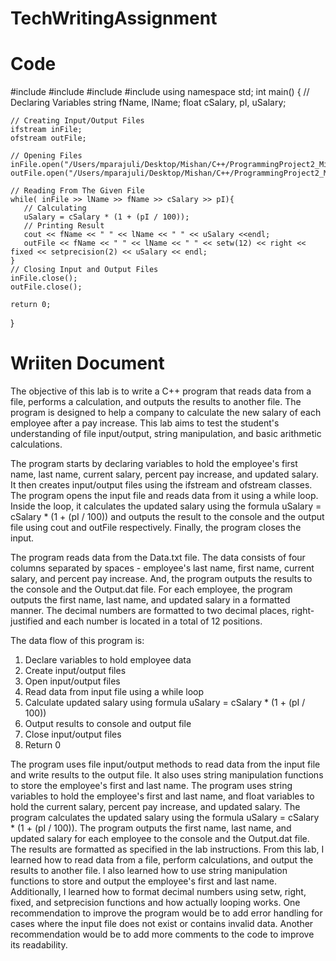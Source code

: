 # TechWritingAssignment
# Code

#include <iostream>
#include <fstream>
#include <iomanip>
#include <string>
using namespace std;
int main()
{
    // Declaring Variables
    string fName, lName;
    float cSalary, pI, uSalary;

    // Creating Input/Output Files
    ifstream inFile;
    ofstream outFile;

    // Opening Files
    inFile.open("/Users/mparajuli/Desktop/Mishan/C++/ProgrammingProject2_Mishan/ProgrammingProject2_Mishan/Data.txt");
    outFile.open("/Users/mparajuli/Desktop/Mishan/C++/ProgrammingProject2_Mishan/ProgrammingProject2_Mishan/Output.dat");

    // Reading From The Given File
    while( inFile >> lName >> fName >> cSalary >> pI){
       // Calculating
       uSalary = cSalary * (1 + (pI / 100));
       // Printing Result
       cout << fName << " " << lName << " " << uSalary <<endl;
       outFile << fName << " " << lName << " " << setw(12) << right << fixed << setprecision(2) << uSalary << endl;
    }
    // Closing Input and Output Files
    inFile.close();
    outFile.close();

    return 0;
}

  # Wriiten Document
The objective of this lab is to write a C++ program that reads data from a file, performs a calculation, and outputs the results to another file. The program is designed to help a company to calculate the new salary of each employee after a pay increase. This lab aims to test the student's understanding of file input/output, string manipulation, and basic arithmetic calculations.


The program starts by declaring variables to hold the employee's first name, last name, current salary, percent pay increase, and updated salary. It then creates input/output files using the ifstream and ofstream classes. The program opens the input file and reads data from it using a while loop. Inside the loop, it calculates the updated salary using the formula uSalary = cSalary * (1 + (pI / 100)) and outputs the result to the console and the output file using cout and outFile respectively. Finally, the program closes the input.


 The program reads data from the Data.txt file. The data consists of four columns separated by spaces - employee's last name, first name, current salary, and percent pay increase. And, the program outputs the results to the console and the Output.dat file. For each employee, the program outputs the first name, last name, and updated salary in a formatted manner. The decimal numbers are formatted to two decimal places, right-justified and each number is located in a total of 12 positions.
 
 
The data flow of this program is:
1.	Declare variables to hold employee data
2.	Create input/output files
3.	Open input/output files
4.	Read data from input file using a while loop
5.	Calculate updated salary using formula uSalary = cSalary * (1 + (pI / 100))
6.	Output results to console and output file
7.	Close input/output files
8.	Return 0


 The program uses file input/output methods to read data from the input file and write results to the output file. It also uses string manipulation functions to store the employee's first and last name. The program uses string variables to hold the employee's first and last name, and float variables to hold the current salary, percent pay increase, and updated salary. The program calculates the updated salary using the formula uSalary = cSalary * (1 + (pI / 100)). The program outputs the first name, last name, and updated salary for each employee to the console and the Output.dat file. The results are formatted as specified in the lab instructions.
From this lab, I learned how to read data from a file, perform calculations, and output the results to another file. I also learned how to use string manipulation functions to store and output the employee's first and last name. Additionally, I learned how to format decimal numbers using setw, right, fixed, and setprecision functions and how actually looping works. One recommendation to improve the program would be to add error handling for cases where the input file does not exist or contains invalid data. Another recommendation would be to add more comments to the code to improve its readability.


